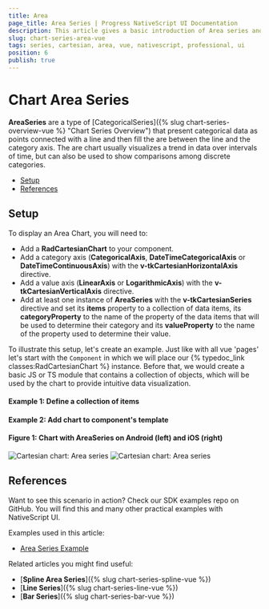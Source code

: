 ```yaml
---
title: Area
page_title: Area Series | Progress NativeScript UI Documentation
description: This article gives a basic introduction of Area series and continues with a sample scenario of how Area series are used.
slug: chart-series-area-vue
tags: series, cartesian, area, vue, nativescript, professional, ui
position: 6
publish: true
---
```


# Chart Area Series

**AreaSeries** are a type of [CategoricalSeries]({% slug chart-series-overview-vue %} "Chart Series Overview") that present categorical data as points connected with a line and then fill the are between the line and the category axis. The are chart usually visualizes a trend in data over intervals of time, but can also be used to show comparisons among discrete categories.

* [Setup](#setup)
* [References](#references)

## Setup

To display an Area Chart, you will need to:
- Add a **RadCartesianChart** to your component.
- Add a category axis (**CategoricalAxis**, **DateTimeCategoricalAxis** or **DateTimeContinuousAxis**) with the **v-tkCartesianHorizontalAxis** directive.
- Add a value axis (**LinearAxis** or **LogarithmicAxis**) with the **v-tkCartesianVerticalAxis** directive.
- Add at least one instance of **AreaSeries** with the **v-tkCartesianSeries** directive and set its **items** property to a collection of data items, its **categoryProperty** to the name of the property of the data items that will be used to determine their category and its **valueProperty** to the name of the property used to determine their value.
 
To illustrate this setup, let's create an example. Just like with all vue 'pages' let's start with the `Component` in which we will place our {% typedoc_link classes:RadCartesianChart %} instance. Before that, we would create a basic JS or TS module that contains a collection of objects, which will be used by the chart to provide intuitive data visualization.

#### Example 1: Define a collection of items

<snippet id='chart-get-countries-data-vue'/>

#### Example 2: Add chart to component's template

<snippet id='chart-area-series-vue'/>

#### Figure 1: Chart with AreaSeries on Android (left) and iOS (right)

![Cartesian chart: Area series](../../../../../ui/img/ns_ui/area_series_android.png "Area series on Android.") ![Cartesian chart: Area series](../../../../../ui/img/ns_ui/area_series_ios.png "Area series on iOS.")

## References

Want to see this scenario in action?
Check our SDK examples repo on GitHub. You will find this and many other practical examples with NativeScript UI.

Examples used in this article:

* [Area Series Example](https://github.com/NativeScript/nativescript-ui-samples-vue/tree/master/chart/app/examples/series)

Related articles you might find useful:

* [**Spline Area Series**]({% slug chart-series-spline-vue %})
* [**Line Series**]({% slug chart-series-line-vue %})
* [**Bar Series**]({% slug chart-series-bar-vue %})
